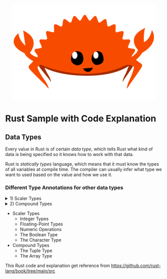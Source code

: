 <div align="center">
  <img src="./img/rustacean-flat-happy.png" alt="Rust Logo" >
</div>

# Rust Sample with Code Explanation
## Data Types
Every value in Rust is of certain *data type*, which tells Rust what kind of data is being specified so it knows how to work with that data.

Rust is *statically types* language, which means that it must know the types of all variables at compile time. The compiler can usually infer what type we want to used based on the value and how we use it.

### Different Type Annotations for other data types
<details>
  <summary>1) Scaler Types </summary>
  <br>
  test
</details>

<details>
  <summary>2) Compound Types </summary>
  <br>
  test
</details>


* Scaler Types
  * Integer Types
  * Floating-Point Types
  * Numeric Operations
  * The Boolean Type
  * The Character Type
* Compound Types
  * The Tuple Type
  * The Array Type
     

This Rust code and explanation get reference from https://github.com/rust-lang/book/tree/main/src
